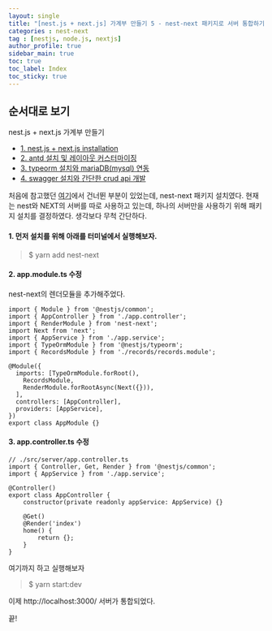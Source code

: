 ```yaml
---
layout: single
title: "[nest.js + next.js] 가계부 만들기 5 - nest-next 패키지로 서버 통합하기"
categories : nest-next
tag : [nestjs, node.js, nextjs]
author_profile: true
sidebar_main: true
toc: true
toc_label: Index
toc_sticky: true
---
```


## 순서대로 보기
nest.js + next.js 가계부 만들기                                            
- [1. nest.js + next.js installation](https://iamhmin.github.io/nest-next/housekeeping-book-1/) 
- [2. antd 설치 및 레이아웃 커스터마이징 ](https://iamhmin.github.io/nest-next/housekeeping-book-2/)       
- [3. typeorm 설치와 mariaDB(mysql) 연동 ](https://iamhmin.github.io/nest-next/housekeeping-book-3/) 
- [4. swagger 설치와 간단한 crud api 개발 ](https://iamhmin.github.io/nest-next/housekeeping-book-4/)  


처음에 참고했던 [여기](https://dev.to/yakovlev_alexey/creating-a-project-with-nestjs-nextjs-3i1i)에서 건너뛴 부분이 있었는데, nest-next 패키지 설치였다. 현재는 nest와 NEXT의 서버를 따로 사용하고 있는데, 하나의 서버만을 사용하기 위해 패키지 설치를 결정하였다. 생각보다 무척 간단하다.

#### 1. 먼저 설치를 위해 아래를 터미널에서 실행해보자.

>$ yarn add nest-next

#### 2. app.module.ts 수정
nest-next의 렌더모듈을 추가해주었다.


```
import { Module } from '@nestjs/common';
import { AppController } from './app.controller';
import { RenderModule } from 'nest-next';
import Next from 'next';
import { AppService } from './app.service';
import { TypeOrmModule } from '@nestjs/typeorm';
import { RecordsModule } from './records/records.module';

@Module({
  imports: [TypeOrmModule.forRoot(), 
    RecordsModule,
    RenderModule.forRootAsync(Next({})),
  ],
  controllers: [AppController],
  providers: [AppService],
})
export class AppModule {}

```


#### 3. app.controller.ts 수정



```
// ./src/server/app.controller.ts
import { Controller, Get, Render } from '@nestjs/common';
import { AppService } from './app.service';

@Controller()
export class AppController {
    constructor(private readonly appService: AppService) {}

    @Get()
    @Render('index')
    home() {
        return {};
    }
}
```

여기까지 하고 실행해보자

>$ yarn start:dev

이제 http://localhost:3000/ 서버가 통합되었다.


끝!



